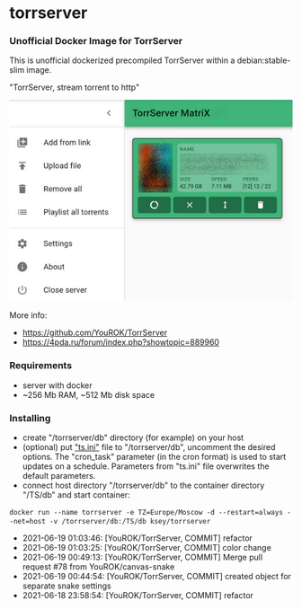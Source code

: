 # torrserver
### Unofficial Docker Image for TorrServer

This is unofficial dockerized precompiled TorrServer within a debian:stable-slim image.

"TorrServer, stream torrent to http"

![TorrServer](https://raw.githubusercontent.com/MrKsey/torrserver/master/ts.jpg)

More info:
- https://github.com/YouROK/TorrServer
- https://4pda.ru/forum/index.php?showtopic=889960

### Requirements

* server with docker
* ~256 Mb RAM, ~512 Mb disk space 

### Installing

- сreate "/torrserver/db" directory (for example) on your host
- (optional) put ["ts.ini"](https://raw.githubusercontent.com/MrKsey/torrserver/master/ts.ini) file to "/torrserver/db", uncomment the desired options. The "cron_task" parameter (in the cron format) is used to start updates on a schedule. Parameters from "ts.ini" file overwrites the default parameters.
- connect host directory "/torrserver/db" to the container directory "/TS/db" and start container:
```
docker run --name torrserver -e TZ=Europe/Moscow -d --restart=always --net=host -v /torrserver/db:/TS/db ksey/torrserver
```





























































































* 2021-06-19 01:03:46: [YouROK/TorrServer, COMMIT] refactor
* 2021-06-19 01:03:25: [YouROK/TorrServer, COMMIT] color change
* 2021-06-19 00:49:13: [YouROK/TorrServer, COMMIT] Merge pull request #78 from YouROK/canvas-snake
* 2021-06-19 00:44:54: [YouROK/TorrServer, COMMIT] created object for separate snake settings
* 2021-06-18 23:58:54: [YouROK/TorrServer, COMMIT] refactor
